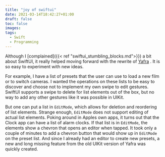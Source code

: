 ```yaml
---
title: "joy of swiftui"
date: 2021-03-14T18:42:27+01:00
draft: false
toc: false
images:
tags:
  - Swift
  - Programming
---
```

Although I [complained]({{< ref "swiftui_stumbling_blocks.md">}}) a bit about SwiftUI, it really helped moving forward with the rewrite of [Yafra](https://unsignedpixel.com/yafra) . It is so easy to experiment with new ideas. 

For example, I have a list of presets that the user can use to load a new film or to switch cameras. I wanted the operations on these lists to be easy to discover and choose not to implement my own swipe to edit gestures. SwiftUI supports a swipe to delete for list elements out of the box, but no way to add any other gestures like it was possible in UIKit.

But one can put a list in `EditMode`, which allows for deletion and reordering of list elements. Strange enough, `EditMode` does not support editing of actual list elements. Poking around in Apples own apps, it turns out that the Clock app can have a list of alarm clocks. If that list is in `EditMode`, the elements show a chevron that opens an editor when tapped. It took only a couple of minutes to add a chevron button that would show up in `EditMode` on the preset list. And since I already had an editor to create new presets, a new and long missing feature from the old UIKit version of Yafra was quickly created. 
